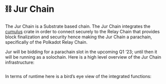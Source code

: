 # ⛓ Jur Chain

The Jur Chain is a Substrate based chain. The Jur Chain integrates the [cumulus](https://github.com/paritytech/cumulus) crate in order to connect securely to the Relay Chain that provides block finalization and security hence making the Jur Chain a parachain, specifically of the Polkadot Relay Chain.

Jur will be bidding for a parachain slot in the upcoming Q1 ‘23; until then it will be running as a solochain. Here is a high level overview of the Jur Chain infrastructure:

<figure><img src="https://lh6.googleusercontent.com/w7AWvno8eBciSOgJLFQKUTHQcmPlA1-J2ap2K8W7X8zBfxpxbp_0BimjC16PWhPb7qF-zJ_glvLi992FuTb7Kc2hjrVXtWQoR0P3sBwdjV_gD2lUjKlteTK_erlRBJd9Y_V9US4gPqis2dkC5xpeKJRe44Mu1Gd9PMSTeZ07Vq4Cf-8kBtumoJmdQRB9JQ" alt=""><figcaption></figcaption></figure>

In terms of runtime here is a bird’s eye view of the integrated functions:

<figure><img src="https://lh6.googleusercontent.com/puqKm28opyToWnbKiXJusaoUdmpfDE3J6PauMD6LI9qXCbBealmLVAnq1GJUh7cHQRKVKaF9pQxDg0u9HfQYKHbAS1tJ342NjhUX2d8KQVe-cOeZc2vvqjqdfveDhR6POioREfa0pa3_feOtuysOgRI28Ug4TnEmL3MmXQ4lYu-M6YhpU1Y-KoMh66ILAA" alt=""><figcaption></figcaption></figure>

